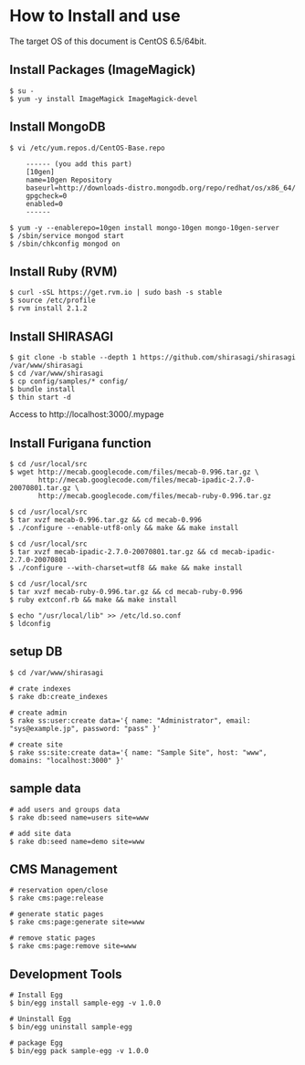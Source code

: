 # How to Install and use

The target OS of this document is CentOS 6.5/64bit.

## Install Packages (ImageMagick)

```
$ su -
$ yum -y install ImageMagick ImageMagick-devel
```

## Install MongoDB

```
$ vi /etc/yum.repos.d/CentOS-Base.repo

    ------ (you add this part)
    [10gen]
    name=10gen Repository
    baseurl=http://downloads-distro.mongodb.org/repo/redhat/os/x86_64/
    gpgcheck=0
    enabled=0
    ------

$ yum -y --enablerepo=10gen install mongo-10gen mongo-10gen-server
$ /sbin/service mongod start
$ /sbin/chkconfig mongod on
```

## Install Ruby (RVM)

```
$ curl -sSL https://get.rvm.io | sudo bash -s stable
$ source /etc/profile
$ rvm install 2.1.2
```

## Install SHIRASAGI

```
$ git clone -b stable --depth 1 https://github.com/shirasagi/shirasagi /var/www/shirasagi
$ cd /var/www/shirasagi
$ cp config/samples/* config/
$ bundle install
$ thin start -d
```

Access to http://localhost:3000/.mypage


## Install Furigana function

```
$ cd /usr/local/src
$ wget http://mecab.googlecode.com/files/mecab-0.996.tar.gz \
       http://mecab.googlecode.com/files/mecab-ipadic-2.7.0-20070801.tar.gz \
       http://mecab.googlecode.com/files/mecab-ruby-0.996.tar.gz

$ cd /usr/local/src
$ tar xvzf mecab-0.996.tar.gz && cd mecab-0.996
$ ./configure --enable-utf8-only && make && make install

$ cd /usr/local/src
$ tar xvzf mecab-ipadic-2.7.0-20070801.tar.gz && cd mecab-ipadic-2.7.0-20070801
$ ./configure --with-charset=utf8 && make && make install

$ cd /usr/local/src
$ tar xvzf mecab-ruby-0.996.tar.gz && cd mecab-ruby-0.996
$ ruby extconf.rb && make && make install

$ echo "/usr/local/lib" >> /etc/ld.so.conf
$ ldconfig
```

## setup DB

```
$ cd /var/www/shirasagi

# crate indexes
$ rake db:create_indexes

# create admin
$ rake ss:user:create data='{ name: "Administrator", email: "sys@example.jp", password: "pass" }'

# create site
$ rake ss:site:create data='{ name: "Sample Site", host: "www", domains: "localhost:3000" }'
```

## sample data

```
# add users and groups data
$ rake db:seed name=users site=www

# add site data
$ rake db:seed name=demo site=www
```

## CMS Management

```
# reservation open/close
$ rake cms:page:release

# generate static pages
$ rake cms:page:generate site=www

# remove static pages
$ rake cms:page:remove site=www
```

## Development Tools

```
# Install Egg
$ bin/egg install sample-egg -v 1.0.0

# Uninstall Egg
$ bin/egg uninstall sample-egg

# package Egg
$ bin/egg pack sample-egg -v 1.0.0
```
